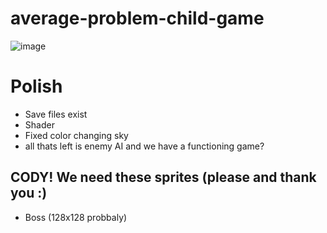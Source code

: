 # average-problem-child-game

![image](https://github.com/McSwags/average-problem-child-game/assets/119352195/5a2dd517-9e26-406b-9726-6f962d3e3aaa)

<h1>Polish</h1>
<ul>
  <li>Save files exist</li>
  <li>Shader</li>
  <li>Fixed color changing sky</li>
  <li>all thats left is enemy AI and we have a functioning game?</li>
</ul>
<h2>CODY! We need these sprites (please and thank you :)</h2>
<ul>
  <li>Boss (128x128 probbaly)</li>
</ul>
